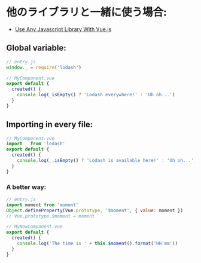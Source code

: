 # 他のライブラリと一緒に使う場合:
- [Use Any Javascript Library With Vue.js](http://vuejsdevelopers.com/2017/04/22/vue-js-libraries-plugins/)

## Global variable:

```js
// entry.js
window._ = require('lodash')
```

```js
// MyComponent.vue
export default {
  created() {
    console.log(_isEmpty() ? 'Lodash everywhere!' : 'Uh oh...')
  }
}
```

## Importing in every file:
```js
// MyComponent.vue
import _ from 'lodash'
export default {
  created() {
    console.log(_.isEmpty() ? 'Lodash is available here!' : 'Uh oh...')
  }
}
```

### A better way:
```js
// entry.js
import moment from 'moment'
Object.defineProperty(Vue.prototype, '$moment', { value: moment })
// Vue.prototype.$moment = moment
```

```js
// MyNewComponent.vue
export default {
  created() {
    console.log('The time is ' + this.$moment().format('HH:mm'))
  }
}
```
